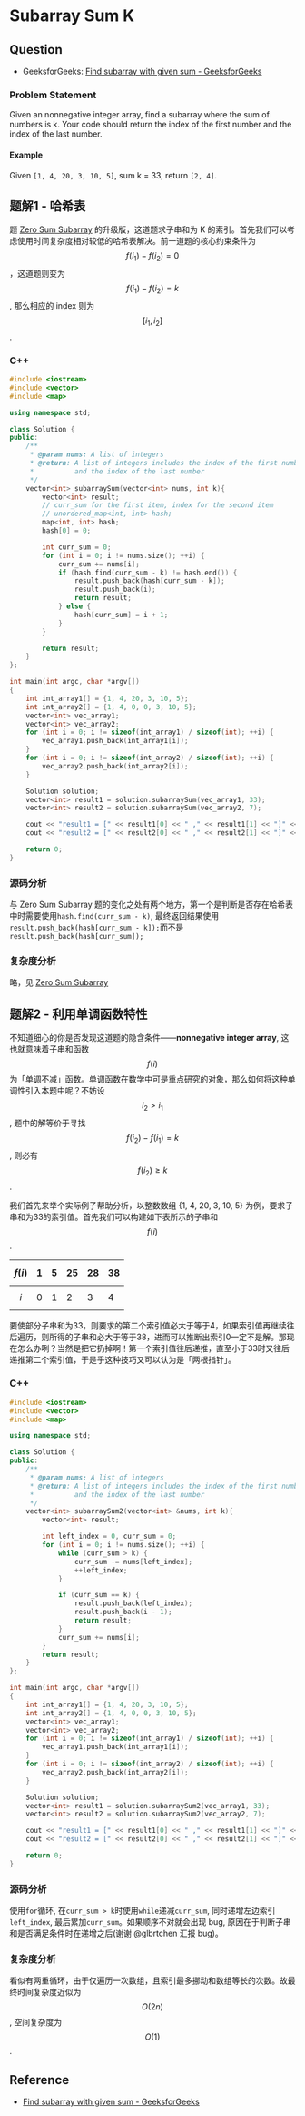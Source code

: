 # Subarray Sum K

## Question

- GeeksforGeeks: [Find subarray with given sum - GeeksforGeeks](http://www.geeksforgeeks.org/find-subarray-with-given-sum/)

### Problem Statement

Given an nonnegative integer array, find a subarray where the sum of numbers is k.
Your code should return the index of the first number and the index of the last number.

#### Example

Given `[1, 4, 20, 3, 10, 5]`, sum k = 33, return `[2, 4]`.

## 题解1 - 哈希表

题 [Zero Sum Subarray](http://algorithm.yuanbin.me/zh-hans/integer_array/zero_sum_subarray.html) 的升级版，这道题求子串和为 K 的索引。首先我们可以考虑使用时间复杂度相对较低的哈希表解决。前一道题的核心约束条件为 $$f(i_1) - f(i_2) = 0$$，这道题则变为 $$f(i_1) - f(i_2) = k$$, 那么相应的 index 则为 $$[i_1, i_2]$$.

### C++

```c++
#include <iostream>
#include <vector>
#include <map>

using namespace std;

class Solution {
public:
    /**
     * @param nums: A list of integers
     * @return: A list of integers includes the index of the first number
     *          and the index of the last number
     */
    vector<int> subarraySum(vector<int> nums, int k){
        vector<int> result;
        // curr_sum for the first item, index for the second item
        // unordered_map<int, int> hash;
        map<int, int> hash;
        hash[0] = 0;

        int curr_sum = 0;
        for (int i = 0; i != nums.size(); ++i) {
            curr_sum += nums[i];
            if (hash.find(curr_sum - k) != hash.end()) {
                result.push_back(hash[curr_sum - k]);
                result.push_back(i);
                return result;
            } else {
                hash[curr_sum] = i + 1;
            }
        }

        return result;
    }
};

int main(int argc, char *argv[])
{
	int int_array1[] = {1, 4, 20, 3, 10, 5};
	int int_array2[] = {1, 4, 0, 0, 3, 10, 5};
	vector<int> vec_array1;
	vector<int> vec_array2;
	for (int i = 0; i != sizeof(int_array1) / sizeof(int); ++i) {
		vec_array1.push_back(int_array1[i]);
	}
	for (int i = 0; i != sizeof(int_array2) / sizeof(int); ++i) {
		vec_array2.push_back(int_array2[i]);
	}

	Solution solution;
	vector<int> result1 = solution.subarraySum(vec_array1, 33);
	vector<int> result2 = solution.subarraySum(vec_array2, 7);

	cout << "result1 = [" << result1[0] << " ," << result1[1] << "]" << endl;
	cout << "result2 = [" << result2[0] << " ," << result2[1] << "]" << endl;

	return 0;
}
```

### 源码分析

与 Zero Sum Subarray 题的变化之处有两个地方，第一个是判断是否存在哈希表中时需要使用`hash.find(curr_sum - k)`, 最终返回结果使用`result.push_back(hash[curr_sum - k]);`而不是`result.push_back(hash[curr_sum]);`

### 复杂度分析

略，见 [Zero Sum Subarray](http://algorithm.yuanbin.me/zh-hans/integer_array/zero_sum_subarray.html)

## 题解2 - 利用单调函数特性

不知道细心的你是否发现这道题的隐含条件——**nonnegative integer array**, 这也就意味着子串和函数 $$f(i)$$ 为「单调不减」函数。单调函数在数学中可是重点研究的对象，那么如何将这种单调性引入本题中呢？不妨设 $$i_2 > i_1$$, 题中的解等价于寻找 $$f(i_2) - f(i_1) = k$$, 则必有 $$f(i_2) \geq k$$.

我们首先来举个实际例子帮助分析，以整数数组 {1, 4, 20, 3, 10, 5} 为例，要求子串和为33的索引值。首先我们可以构建如下表所示的子串和 $$f(i)$$.

| $$f(i)$$ | 1 | 5 | 25 | 28 | 38 |
| -- | -- | -- | -- | -- | -- |
| $$i$$ | 0 | 1 | 2 | 3 | 4 |

要使部分子串和为33，则要求的第二个索引值必大于等于4，如果索引值再继续往后遍历，则所得的子串和必大于等于38，进而可以推断出索引0一定不是解。那现在怎么办咧？当然是把它扔掉啊！第一个索引值往后递推，直至小于33时又往后递推第二个索引值，于是乎这种技巧又可以认为是「两根指针」。

### C++

```c++
#include <iostream>
#include <vector>
#include <map>

using namespace std;

class Solution {
public:
    /**
     * @param nums: A list of integers
     * @return: A list of integers includes the index of the first number
     *          and the index of the last number
     */
    vector<int> subarraySum2(vector<int> &nums, int k){
        vector<int> result;

        int left_index = 0, curr_sum = 0;
        for (int i = 0; i != nums.size(); ++i) {
            while (curr_sum > k) {
                curr_sum -= nums[left_index];
                ++left_index;
            }

            if (curr_sum == k) {
                result.push_back(left_index);
                result.push_back(i - 1);
                return result;
            }
            curr_sum += nums[i];
        }
        return result;
    }
};

int main(int argc, char *argv[])
{
    int int_array1[] = {1, 4, 20, 3, 10, 5};
    int int_array2[] = {1, 4, 0, 0, 3, 10, 5};
    vector<int> vec_array1;
    vector<int> vec_array2;
    for (int i = 0; i != sizeof(int_array1) / sizeof(int); ++i) {
        vec_array1.push_back(int_array1[i]);
    }
    for (int i = 0; i != sizeof(int_array2) / sizeof(int); ++i) {
        vec_array2.push_back(int_array2[i]);
    }

    Solution solution;
    vector<int> result1 = solution.subarraySum2(vec_array1, 33);
    vector<int> result2 = solution.subarraySum2(vec_array2, 7);

    cout << "result1 = [" << result1[0] << " ," << result1[1] << "]" << endl;
    cout << "result2 = [" << result2[0] << " ," << result2[1] << "]" << endl;

    return 0;
}
```

### 源码分析

使用`for`循环, 在`curr_sum > k`时使用`while`递减`curr_sum`, 同时递增左边索引`left_index`, 最后累加`curr_sum`。如果顺序不对就会出现 bug, 原因在于判断子串和是否满足条件时在递增之后(谢谢 @glbrtchen 汇报 bug)。

### 复杂度分析

看似有两重循环，由于仅遍历一次数组，且索引最多挪动和数组等长的次数。故最终时间复杂度近似为 $$O(2n)$$, 空间复杂度为 $$O(1)$$.

## Reference

- [Find subarray with given sum - GeeksforGeeks](http://www.geeksforgeeks.org/find-subarray-with-given-sum/)
